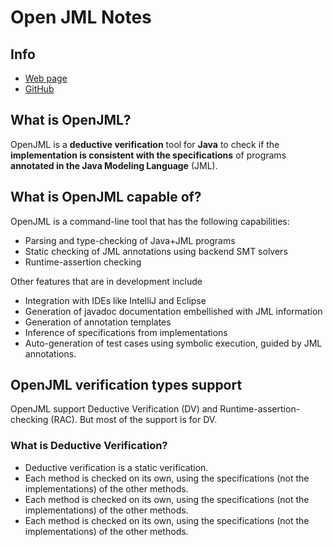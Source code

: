 # Open JML Notes

## Info

- [Web page](https://www.openjml.org/)
- [GitHub](https://github.com/OpenJML/OpenJML)

## What is OpenJML?

OpenJML is a **deductive verification** tool for **Java** to check if the **implementation is consistent with the specifications** of programs **annotated in the Java Modeling Language** (JML).

## What is OpenJML capable of?

OpenJML is a command-line tool that has the following capabilities:
  
  - Parsing and type-checking of Java+JML programs
  - Static checking of JML annotations using backend SMT solvers
  - Runtime-assertion checking

Other features that are in development include

  - Integration with IDEs like IntelliJ and Eclipse
  - Generation of javadoc documentation embellished with JML information
  - Generation of annotation templates
  - Inference of specifications from implementations
  - Auto-generation of test cases using symbolic execution, guided by JML annotations.

## OpenJML verification types support

OpenJML support Deductive Verification (DV) and Runtime-assertion-checking (RAC). But most of the support is for DV. 

### What is Deductive Verification?

- Deductive verification is a static verification.
- Each method is checked on its own, using the specifications (not the implementations) of the other methods.
- Each method is checked on its own, using the specifications (not the implementations) of the other methods. 
- Each method is checked on its own, using the specifications (not the implementations) of the other methods.




